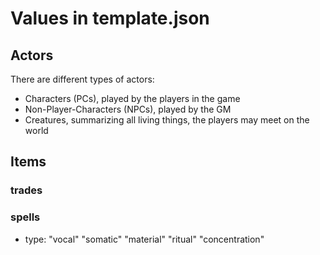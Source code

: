 # Values in template.json

## Actors
There are different types of actors:
- Characters (PCs), played by the players in the game
- Non-Player-Characters (NPCs), played by the GM
- Creatures, summarizing all living things, the players may meet on the world

## Items

### trades

### spells
- type:
    "vocal"
    "somatic"
    "material"
    "ritual"
    "concentration"


